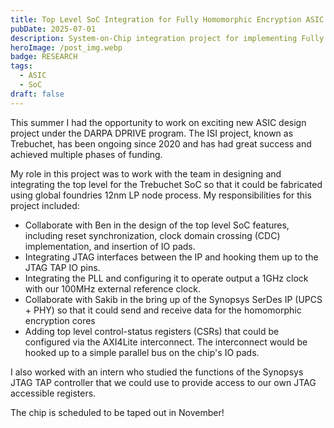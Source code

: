 ```yaml
---
title: Top Level SoC Integration for Fully Homomorphic Encryption ASIC
pubDate: 2025-07-01
description: System-on-Chip integration project for implementing Fully Homomorphic Encryption capabilities in custom ASIC design
heroImage: /post_img.webp
badge: RESEARCH
tags:
  - ASIC
  - SoC
draft: false
---
```



This summer I had the opportunity to work on exciting new ASIC design project under the DARPA DPRIVE program. The ISI project, known as Trebuchet, has been ongoing since 2020 and has had great success and achieved multiple phases of funding.

My role in this project was to work with the team in designing and integrating the top level for the Trebuchet SoC so that it could be fabricated using global foundries 12nm LP node process. My responsibilities for this project included:

- Collaborate with Ben in the design of the top level SoC features, including reset synchronization, clock domain crossing (CDC) implementation, and insertion of IO pads.
- Integrating JTAG interfaces between the IP and hooking them up to the JTAG TAP IO pins.
- Integrating the PLL and configuring it to operate output a 1GHz clock with our 100MHz external reference clock. 
- Collaborate with Sakib in the bring up of the Synopsys SerDes IP (UPCS + PHY) so that it could send and receive data for the homomorphic encryption cores
- Adding top level control-status registers (CSRs) that could be configured via the AXI4Lite interconnect. The interconnect would be hooked up to a simple parallel bus on the chip's IO pads.

I also worked with an intern who studied the functions of the Synopsys JTAG TAP controller that we could use to provide access to our own JTAG accessible registers. 

The chip is scheduled to be taped out in November! 

<!--
This project focuses on the top-level system-on-chip (SoC) integration for a Fully Homomorphic Encryption (FHE) ASIC, addressing the critical need for hardware-accelerated privacy-preserving computation. The work demonstrates how specialized ASIC design can enable practical deployment of FHE algorithms that were previously computationally prohibitive.

## Project Overview

Fully Homomorphic Encryption represents a breakthrough in privacy-preserving computation, allowing computations to be performed on encrypted data without decrypting it. However, the computational complexity of FHE operations has limited practical adoption. This project addresses these limitations through custom ASIC design optimized specifically for FHE workloads.

## Fully Homomorphic Encryption Background

### FHE Fundamentals

FHE enables:

- **Computation on Encrypted Data**: Performing operations without revealing plaintext
- **Privacy Preservation**: Maintaining data confidentiality throughout processing
- **Secure Cloud Computing**: Enabling computation in untrusted environments
- **Regulatory Compliance**: Meeting strict data protection requirements

### Computational Challenges

Traditional FHE implementations face:

- **High Computational Overhead**: Orders of magnitude slower than plaintext operations
- **Memory Requirements**: Large key sizes and intermediate results
- **Latency Issues**: Long processing times for practical applications
- **Energy Consumption**: Significant power requirements for software implementations

## SoC Architecture Design

### Top-Level Integration Strategy

The SoC design incorporates:

- **Specialized Processing Units**: Custom hardware blocks optimized for FHE operations
- **Memory Hierarchy**: Multi-level memory system for efficient data management
- **Interconnect Architecture**: High-bandwidth communication between processing elements
- **Control and Management**: Centralized coordination of FHE operations

### Key Components

#### FHE Processing Engine
- **Arithmetic Units**: Specialized circuits for modular arithmetic operations
- **Polynomial Processors**: Optimized hardware for polynomial operations
- **Number Theoretic Transform (NTT)**: Hardware acceleration for frequency domain operations
- **Noise Management**: Circuits for bootstrapping and noise reduction

#### Memory Subsystem
- **Large Capacity Storage**: Support for large FHE parameters and ciphertexts
- **High Bandwidth Access**: Multiple memory channels for parallel data access
- **Caching Strategy**: Intelligent caching for frequently accessed data
- **Memory Management Unit**: Efficient allocation and management of memory resources

#### Communication Interface
- **High-Speed I/O**: Fast data transfer to/from external systems
- **Protocol Support**: Standard communication protocols for integration
- **Security Features**: Secure communication channels and authentication
- **DMA Controllers**: Direct memory access for efficient data movement

## Technical Innovation

### Hardware Optimization Techniques

The ASIC design employs:

- **Pipeline Architecture**: Multi-stage pipelines for high throughput operations
- **Parallel Processing**: Multiple processing units operating concurrently
- **Custom Instruction Set**: Specialized instructions optimized for FHE operations
- **Adaptive Clock Management**: Dynamic frequency scaling based on workload

### Power and Area Optimization

Design optimizations include:

- **Low-Power Design**: Power gating and clock gating for energy efficiency
- **Area-Efficient Layouts**: Compact design to minimize silicon area
- **Thermal Management**: Heat dissipation strategies for sustained operation
- **Process Optimization**: Leveraging advanced semiconductor processes

## Applications and Use Cases

### Secure Cloud Computing

- **Private Cloud Services**: Enabling computation on sensitive data in cloud environments
- **Secure Analytics**: Performing data analysis while preserving privacy
- **Encrypted Databases**: Supporting queries on encrypted database content
- **Compliance Automation**: Automated compliance checking on encrypted data

### Healthcare and Genomics

- **Medical Data Analysis**: Processing patient data while maintaining privacy
- **Genomic Research**: Analyzing genetic data without revealing sequences
- **Drug Discovery**: Collaborative research while protecting proprietary data
- **Clinical Trials**: Secure analysis of trial data across institutions

### Financial Services

- **Private Financial Analysis**: Risk assessment on encrypted financial data
- **Secure Trading**: Encrypted order matching and trade execution
- **Regulatory Reporting**: Compliance reporting while maintaining data privacy
- **Credit Scoring**: Privacy-preserving credit risk assessment

### Government and Defense

- **Classified Data Processing**: Computation on classified information
- **Secure Communications**: Encrypted communication with computation capabilities
- **Intelligence Analysis**: Privacy-preserving analysis of sensitive intelligence
- **Cybersecurity**: Threat analysis on encrypted network traffic

## Performance Achievements

### Computational Performance

The ASIC implementation provides:

- **100-1000x Speedup**: Significant acceleration compared to software implementations
- **Low Latency**: Reduced processing time for FHE operations
- **High Throughput**: Parallel processing capabilities for batch operations
- **Scalable Performance**: Configurable performance based on application requirements

### Energy Efficiency

Power optimization results in:

- **Reduced Power Consumption**: 10-100x lower power than general-purpose processors
- **Thermal Efficiency**: Optimized heat generation and dissipation
- **Battery Life Extension**: Enabling mobile and edge FHE applications
- **Cost-Effective Operation**: Lower operational costs for large-scale deployments

## Integration Challenges

### Design Complexity

Key challenges addressed:

- **Verification Complexity**: Ensuring correctness of complex FHE operations
- **Timing Closure**: Meeting timing requirements for high-frequency operation
- **Physical Design**: Managing signal integrity and power distribution
- **Manufacturing**: Ensuring robust fabrication across process variations

### System Integration

Integration considerations include:

- **Software Stack**: Developing compiler and runtime support
- **Tool Chain**: Creating development and debugging tools
- **Testing Framework**: Comprehensive testing and validation procedures
- **Documentation**: Complete technical documentation and user guides

## Research Contributions

### Novel Architectural Approaches

- **Hybrid Processing**: Combining different processing paradigms for optimal performance
- **Adaptive Resource Management**: Dynamic allocation of computational resources
- **Security-Performance Trade-offs**: Balancing security features with performance requirements
- **Scalable Design**: Architecture that scales across different application domains

### Industry Impact

- **Commercial Viability**: Demonstrating practical feasibility of FHE acceleration
- **Standard Development**: Contributing to emerging FHE hardware standards
- **Ecosystem Development**: Enabling broader adoption of FHE technology
- **Research Foundation**: Providing platform for continued FHE research

## Future Directions

### Technology Evolution

Planned enhancements include:

- **Advanced Process Nodes**: Migration to newer semiconductor processes
- **Quantum-Resistant Features**: Adaptation for post-quantum cryptography
- **AI Integration**: Combining FHE with machine learning acceleration
- **Network Processing**: Direct integration with network processing capabilities

### Market Expansion

Growth opportunities include:

- **Edge Computing**: Bringing FHE capabilities to edge devices
- **IoT Integration**: Secure computation for Internet of Things applications
- **Mobile Devices**: FHE acceleration for smartphones and tablets
- **Embedded Systems**: Integration into specialized embedded applications

This project represents a significant advancement in making Fully Homomorphic Encryption practical for real-world applications, providing the hardware foundation necessary for widespread adoption of privacy-preserving computation technologies.
-->